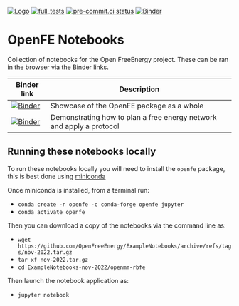 [![Logo](https://img.shields.io/badge/OSMF-OpenFreeEnergy-%23002f4a)](https://openfree.energy/)
[![full_tests](https://github.com/OpenFreeEnergy/ExampleNotebooks/actions/workflows/CI.yml/badge.svg)](https://github.com/OpenFreeEnergy/ExampleNotebooks/actions/workflows/CI.yml)
[![pre-commit.ci status](https://results.pre-commit.ci/badge/github/OpenFreeEnergy/ExampleNotebooks/master.svg)](https://results.pre-commit.ci/latest/github/OpenFreeEnergy/ExampleNotebooks/main)
[![Binder](https://mybinder.org/badge_logo.svg)](https://mybinder.org/v2/gh/OpenFreeEnergy/ExampleNotebooks/HEAD)

# OpenFE Notebooks

Collection of notebooks for the Open FreeEnergy project.
These can be ran in the browser via the Binder links.

| Binder link | Description |
| --- | --- |
| [![Binder](https://mybinder.org/badge_logo.svg)](https://mybinder.org/v2/gh/OpenFreeEnergy/ExampleNotebooks/HEAD?labpath=openmm-rbfe%2FOpenFE_showcase_1_RBFE_of_T4lysozyme.ipynb) | Showcase of the OpenFE package as a whole |
| [![Binder](https://mybinder.org/badge_logo.svg)](https://mybinder.org/v2/gh/OpenFreeEnergy/ExampleNotebooks/HEAD?labpath=openmm-rbfe%2FApplyingProtocolToNetworkQuickrunDemo.ipynb) | Demonstrating how to plan a free energy network and apply a protocol |

## Running these notebooks locally

To run these notebooks locally you will need to install the `openfe` package,
this is best done using [miniconda](https://docs.conda.io/en/latest/miniconda.html)

Once miniconda is installed, from a terminal run:

-  `conda create -n openfe -c conda-forge openfe jupyter`
-  `conda activate openfe`

Then you can download a copy of the notebooks via the command line as:

- `wget https://github.com/OpenFreeEnergy/ExampleNotebooks/archive/refs/tags/nov-2022.tar.gz`
- `tar xf nov-2022.tar.gz`
- `cd ExampleNotebooks-nov-2022/openmm-rbfe`

Then launch the notebook application as:

- `jupyter notebook`

